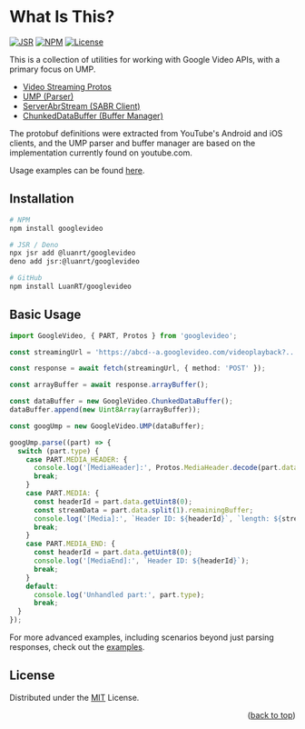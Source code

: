 # What Is This?
[![JSR](https://jsr.io/badges/@luanrt/googlevideo)](https://jsr.io/@luanrt/googlevideo)
[![NPM](https://img.shields.io/npm/v/googlevideo)](https://www.npmjs.com/package/googlevideo)
[![License](https://img.shields.io/github/license/LuanRT/googlevideo)](./LICENSE)

This is a collection of utilities for working with Google Video APIs, with a primary focus on UMP.


* [Video Streaming Protos](./protos/video_streaming/)
* [UMP (Parser)](./src/core/UMP.ts)
* [ServerAbrStream (SABR Client)](./src/core/ServerAbrStream.ts)
* [ChunkedDataBuffer (Buffer Manager)](./src/core/ChunkedDataBuffer.ts)

The protobuf definitions were extracted from YouTube's Android and iOS clients, and the UMP parser and buffer manager are based on the implementation currently found on youtube.com.

Usage examples can be found [here](./examples/).

## Installation

```bash
# NPM
npm install googlevideo

# JSR / Deno
npx jsr add @luanrt/googlevideo
deno add jsr:@luanrt/googlevideo

# GitHub
npm install LuanRT/googlevideo
```

## Basic Usage

```typescript
import GoogleVideo, { PART, Protos } from 'googlevideo';

const streamingUrl = 'https://abcd--a.googlevideo.com/videoplayback?...';

const response = await fetch(streamingUrl, { method: 'POST' });

const arrayBuffer = await response.arrayBuffer();

const dataBuffer = new GoogleVideo.ChunkedDataBuffer();
dataBuffer.append(new Uint8Array(arrayBuffer));

const googUmp = new GoogleVideo.UMP(dataBuffer);

googUmp.parse((part) => {
  switch (part.type) {
    case PART.MEDIA_HEADER: {
      console.log('[MediaHeader]:', Protos.MediaHeader.decode(part.data.chunks[0]));
      break;
    }
    case PART.MEDIA: {
      const headerId = part.data.getUint8(0);
      const streamData = part.data.split(1).remainingBuffer;
      console.log('[Media]:', `Header ID: ${headerId}`, `length: ${streamData.getLength()}`);
      break;
    }
    case PART.MEDIA_END: {
      const headerId = part.data.getUint8(0);
      console.log('[MediaEnd]:', `Header ID: ${headerId}`);
      break;
    }
    default:
      console.log('Unhandled part:', part.type);
      break;
  }
});
```

For more advanced examples, including scenarios beyond just parsing responses, check out the [examples](./examples/).

## License
Distributed under the [MIT](./LICENSE) License.

<p align="right">
(<a href="#top">back to top</a>)
</p>

